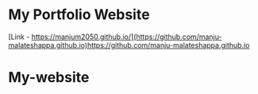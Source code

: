 # My Portfolio Website

[Link - https://manjum2050.github.io/](https://github.com/manju-malateshappa.github.io)https://github.com/manju-malateshappa.github.io
# My-website
